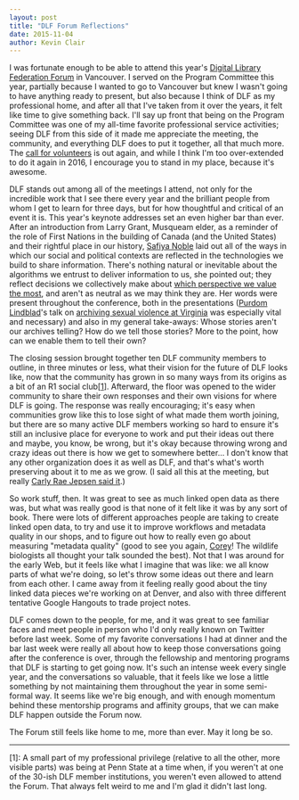 ```yaml
---
layout: post
title: "DLF Forum Reflections"
date: 2015-11-04
author: Kevin Clair
---
```


I was fortunate enough to be able to attend this year's [Digital Library Federation Forum](http://diglib.org/forums/2015forum) in Vancouver. I served on the Program Committee this year, partially because I wanted to go to Vancouver but knew I wasn't going to have anything ready to present, but also because I think of DLF as my professional home, and after all that I've taken from it over the years, it felt like time to give something back. I'll say up front that being on the Program Committee was one of my all-time favorite professional service activities; seeing DLF from this side of it made me appreciate the meeting, the community, and everything DLF does to put it together, all that much more. The [call for volunteers](http://goo.gl/KfU2Aw) is out again, and while I think I'm too over-extended to do it again in 2016, I encourage you to stand in my place, because it's awesome.

DLF stands out among all of the meetings I attend, not only for the incredible work that I see there every year and the brilliant people from whom I get to learn for three days, but for how thoughtful and critical of an event it is. This year's keynote addresses set an even higher bar than ever. After an introduction from Larry Grant, Musqueam elder, as a reminder of the role of First Nations in the building of Canada (and the United States) and their rightful place in our history, [Safiya Noble](http://safiyaunoble.com) laid out all of the ways in which our social and political contexts are reflected in the technologies we build to share information. There's nothing natural or inevitable about the algorithms we entrust to deliver information to us, she pointed out; they reflect decisions we collectively make about [which perspective we value the most](https://we.riseup.net/assets/102142/appadurai.pdf#page=381), and aren't as neutral as we may think they are. Her words were present throughout the conference, both in the presentations ([Purdom Lindblad](https://twitter.com/Purdom_L)'s talk on [archiving sexual violence at Virginia](http://sched.co/4AOv) was especially vital and necessary) and also in my general take-aways: Whose stories aren't our archives telling? How do we tell those stories? More to the point, how can we enable them to tell their own?

The closing session brought together ten DLF community members to outline, in three minutes or less, what their vision for the future of DLF looks like, now that the community has grown in so many ways from its origins as a bit of an R1 social club\[[1](#1)\]. Afterward, the floor was opened to the wider community to share their own responses and their own visions for where DLF is going. The response was really encouraging; it's easy when communities grow like this to lose sight of what made them worth joining, but there are so many active DLF members working so hard to ensure it's still an inclusive place for everyone to work and put their ideas out there and maybe, you know, be wrong, but it's okay because throwing wrong and crazy ideas out there is how we get to somewhere better... I don't know that any other organization does it as well as DLF, and that's what's worth preserving about it to me as we grow. (I said all this at the meeting, but really [Carly Rae Jepsen said it](http://www.rookiemag.com/2015/10/carly-rae-jepsen/2/).)

So work stuff, then. It was great to see as much linked open data as there was, but what was really good is that none of it felt like it was by any sort of book. There were lots of different approaches people are taking to create linked open data, to try and use it to improve workflows and metadata quality in our shops, and to figure out how to really even go about measuring "metadata quality" (good to see you again, [Corey](https://twitter.com/chrpr)! The wildlife biologists all thought your talk sounded the best). Not that I was around for the early Web, but it feels like what I imagine that was like: we all know parts of what we're doing, so let's throw some ideas out there and learn from each other. I came away from it feeling really good about the tiny linked data pieces we're working on at Denver, and also with three different tentative Google Hangouts to trade project notes.

DLF comes down to the people, for me, and it was great to see familiar faces and meet people in person who I'd only really known on Twitter before last week. Some of my favorite conversations I had at dinner and the bar last week were really all about how to keep those conversations going after the conference is over, through the fellowship and mentoring programs that DLF is starting to get going now. It's such an intense week every single year, and the conversations so valuable, that it feels like we lose a little something by not maintaining them throughout the year in some semi-formal way. It seems like we're big enough, and with enough momentum behind these mentorship programs and affinity groups, that we can make DLF happen outside the Forum now.

The Forum still feels like home to me, more than ever. May it long be so.

---

<a name="1"></a>\[1\]: A small part of my professional privilege (relative to all the other, more visible parts) was being at Penn State at a time when, if you weren't at one of the 30-ish DLF member institutions, you weren't even allowed to attend the Forum. That always felt weird to me and I'm glad it didn't last long.
